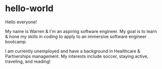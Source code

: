 # hello-world

Hello everyone!

My name is Warren & I'm an aspiring software engineer. My goal is to learn & hone my skills in coding to apply to an immersive software engineer bootcamp.

I am currently unemployed and have a background in Healthcare & Partnerships management. My interests include soccer, staying active, traveling, and reading!
